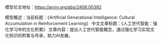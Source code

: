 模型论文地址：https://arxiv.org/abs/2406.00392

模型概述：当前标题：《Artificial Generational Intelligence: Cultural Accumulation in Reinforcement Learning》
中文文章标题：《人工世代智能：强化学习中的文化积累》
文章内容：提出人工世代智能概念，通过强化学习实现文化知识的积累与传承，助力AI发展。
